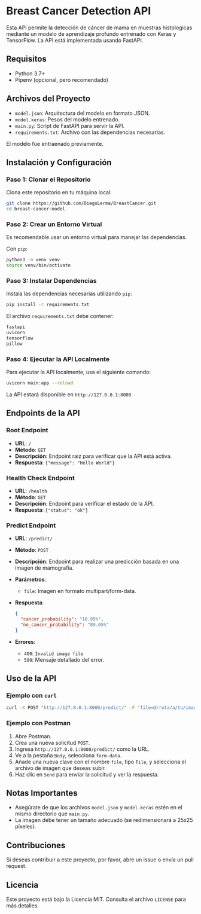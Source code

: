 # Breast Cancer Detection API

Esta API permite la detección de cáncer de mama en muestras histologicas mediante un modelo de aprendizaje profundo entrenado con Keras y TensorFlow. La API está implementada usando FastAPI.

## Requisitos

- Python 3.7+
- Pipenv (opcional, pero recomendado)

## Archivos del Proyecto

- `model.json`: Arquitectura del modelo en formato JSON.
- `model.keras`: Pesos del modelo entrenado.
- `main.py`: Script de FastAPI para servir la API.
- `requirements.txt`: Archivo con las dependencias necesarias.

El modelo fue entraenado previamente.  

## Instalación y Configuración

### Paso 1: Clonar el Repositorio

Clona este repositorio en tu máquina local:

```bash
git clone https://github.com/DiegoLerma/BreastCancer.git
cd breast-cancer-model
```

### Paso 2: Crear un Entorno Virtual

Es recomendable usar un entorno virtual para manejar las dependencias.

Con `pip`:

```bash
python3 -m venv venv
source venv/bin/activate
```

### Paso 3: Instalar Dependencias

Instala las dependencias necesarias utilizando `pip`:

```bash
pip install -r requirements.txt
```

El archivo `requirements.txt` debe contener:

```txt
fastapi
uvicorn
tensorflow
pillow
```

### Paso 4: Ejecutar la API Localmente

Para ejecutar la API localmente, usa el siguiente comando:

```bash
uvicorn main:app --reload
```

La API estará disponible en `http://127.0.0.1:8000`.

## Endpoints de la API

### Root Endpoint

- **URL**: `/`
- **Método**: `GET`
- **Descripción**: Endpoint raíz para verificar que la API está activa.
- **Respuesta**: `{"message": "Hello World"}`

### Health Check Endpoint

- **URL**: `/health`
- **Método**: `GET`
- **Descripción**: Endpoint para verificar el estado de la API.
- **Respuesta**: `{"status": "ok"}`

### Predict Endpoint

- **URL**: `/predict/`
- **Método**: `POST`
- **Descripción**: Endpoint para realizar una predicción basada en una imagen de mamografía.
- **Parámetros**:
  - `file`: Imagen en formato multipart/form-data.
- **Respuesta**:

  ```json
  {
    "cancer_probability": "10.95%",
    "no_cancer_probability": "89.05%"
  }
  ```

- **Errores**:
  - `400`: `Invalid image file`
  - `500`: Mensaje detallado del error.

## Uso de la API

### Ejemplo con `curl`

```bash
curl -X POST "http://127.0.0.1:8000/predict/" -F "file=@/ruta/a/tu/imagen.png"
```

### Ejemplo con Postman

1. Abre Postman.
2. Crea una nueva solicitud `POST`.
3. Ingresa `http://127.0.0.1:8000/predict/` como la URL.
4. Ve a la pestaña `Body`, selecciona `form-data`.
5. Añade una nueva clave con el nombre `file`, tipo `File`, y selecciona el archivo de imagen que deseas subir.
6. Haz clic en `Send` para enviar la solicitud y ver la respuesta.

## Notas Importantes

- Asegúrate de que los archivos `model.json` y `model.keras` estén en el mismo directorio que `main.py`.
- La imagen debe tener un tamaño adecuado (se redimensionará a 25x25 píxeles).

## Contribuciones

Si deseas contribuir a este proyecto, por favor, abre un issue o envía un pull request.

## Licencia

Este proyecto está bajo la Licencia MIT. Consulta el archivo `LICENSE` para más detalles.
